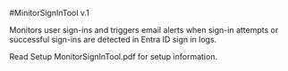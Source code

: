 #MinitorSignInTool v.1 

Monitors user sign-ins and triggers email alerts when sign-in attempts or successful sign-ins are detected in Entra ID sign in logs.

Read Setup MonitorSignInTool.pdf for setup information. 
